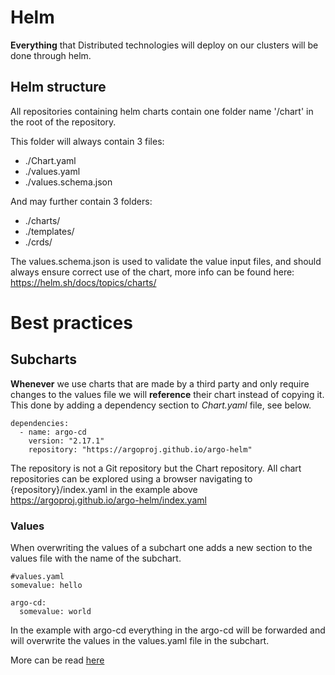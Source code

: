 # Helm

**Everything** that Distributed technologies will deploy on 
our clusters will be done through helm.

## Helm structure

All repositories containing helm charts contain one folder 
name '/chart' in the root of the repository.

This folder will always contain 3 files:

- ./Chart.yaml
- ./values.yaml
- ./values.schema.json

And may further contain 3 folders:

- ./charts/
- ./templates/
- ./crds/

The values.schema.json is used to validate the value input 
files, and should always ensure correct use of the chart, 
more info can be found here: https://helm.sh/docs/topics/charts/

# Best practices

## Subcharts

**Whenever** we use charts that are made by a third party and 
only require changes to the values file we will **reference** 
their chart instead of copying it. This done by adding a dependency 
section to *Chart.yaml* file, see below.

    dependencies:
      - name: argo-cd
        version: "2.17.1"
        repository: "https://argoproj.github.io/argo-helm"

The repository is not a Git repository but the Chart repository.
All chart repositories can be explored using a browser navigating 
to {repository}/index.yaml in the example above 
https://argoproj.github.io/argo-helm/index.yaml

### Values

When overwriting the values of a subchart one adds a new section
to the values file with the name of the subchart.

    #values.yaml
    somevalue: hello

    argo-cd:
      somevalue: world

In the example with argo-cd everything in the argo-cd will be forwarded
and will overwrite the values in the values.yaml file in the subchart.

More can be read [here](https://helm.sh/docs/chart_template_guide/subcharts_and_globals/)
